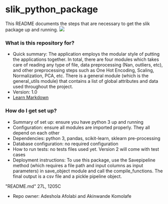 # slik_python_package
This README documents the steps that are necessary to get the slik package up and running.
<img  src="https://github.com/Sensei-akin/slik_python_package/blob/master/docs/_images/SLIK-LOGO-BLACK-2.png" >
### What is this repository for? ###

* Quick summary: The application employs the modular style of putting the applications together. In total, there are four modules which takes care of reading any type of file, data preprocessing (Nan, outliers, etc), and other preprocessing steps such as One Hot Encoding, Scaling, Normalization, PCA, etc. There is a general module (which is the general_utils module) that contains a list of global attributes and data used throughout the project. 
* Version: 1.0
* [Learn Markdown](https://bitbucket.org/tutorials/markdowndemo)

### How do I get set up? ###

* Summary of set up: ensure you have python 3 up and running
* Configuration: ensure all modules are imported properly. They all depend on each other
* Dependencies: python 3, pandas, scikit-learn, sklearn pre-processing
* Database configuration: no required configuration
* How to run tests: no tests files used yet. Version 2 will come with test cases
* Deployment instructions: To use this package, use the Savepipeline method (which requires a file path and input columns as input parameters) in save_object module and call the compile_functions. The final output is a csv file and a pickle pipeline object.

"README.md" 27L, 1205C
* Repo owner: Adeshola Afolabi and Akinwande Komolafe
